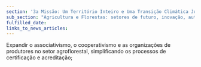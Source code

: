 ```yaml
---
section: '3a Missão: Um Território Inteiro e Uma Transição Climática Justa'
sub_section: "Agricultura e Florestas: setores de futuro, inovação, autonomia e investimento"
fulfilled_date:
links_to_news_articles:
---
```


Expandir o associativismo, o cooperativismo e as organizações de produtores no setor agroflorestal, simplificando os processos de certificação e acreditação;